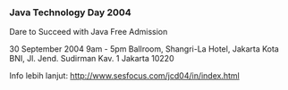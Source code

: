 ### Java Technology Day 2004

Dare to Succeed with Java
Free Admission

30 September 2004
9am - 5pm
Ballroom, Shangri-La Hotel, Jakarta Kota BNI,
Jl. Jend. Sudirman Kav. 1
Jakarta 10220

Info lebih lanjut:
http://www.sesfocus.com/jcd04/in/index.html

<!-- METADATA: {"time": "2004-09-22 08:48:56", "title": "Java Technology Day 2004"} -->
